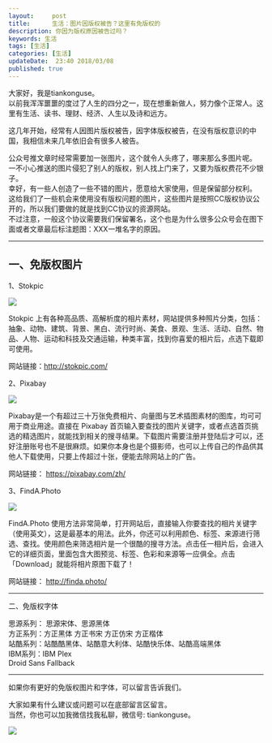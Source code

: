 ```yaml
---   
layout:     post  
title:      生活：图片因版权被告？这里有免版权的  
description: 你因为版权原因被告过吗？    
keywords: 生活  
tags: [生活]  
categories: [生活]  
updateDate:  23:40 2018/03/08
published: true  
---  
```

 
大家好，我是tiankonguse。  
以前我浑浑噩噩的度过了人生的四分之一，现在想重新做人，努力像个正常人。这里有生活、读书、理财、经济、人生以及诗和远方。  


这几年开始，经常有人因图片版权被告，因字体版权被告，在没有版权意识的中国，我相信未来几年依旧会有很多人被告。  

公众号推文章时经常需要加一张图片，这个就令人头疼了，哪来那么多图片呢。    
一不小心推送的图片侵犯了别人的版权，别人找上门来了，又要为版权费花不少银子。  
幸好，有一些人创造了一些不错的图片，愿意给大家使用，但是保留部分权利。    
这给我们了一些机会来使用没有版权问题的图片，这些图片是按照CC版权协议公开的，所以我们要做的就是找到CC协议的资源网站。  
不过注意，一般这个协议需要我们保留署名，这个也是为什么很多公众号会在图下面或者文章最后标注题图：XXX一堆名字的原因。  

***

## 一、免版权图片  

1、Stokpic  


![](https://res2018.tiankonguse.com/images/2018/03/20180308233424.png)  

Stokpic 上有各种高品质、高解析度的相片素材，网站提供多种照片分类，包括：抽象、动物、建筑、背景、黑白、流行时尚、美食、景观、生活、活动、自然、物品、人物、运动和科技及交通运输，种类丰富，找到你喜爱的相片后，点选下载即可使用。  

网站链接：http://stokpic.com/  


2、Pixabay  


![](https://res2018.tiankonguse.com/images/2018/03/20180308233541.png)  

Pixabay是一个有超过三十万张免费相片、向量图与艺术插图素材的图库，均可可用于商业用途。直接在 Pixabay 首页输入要查找的图片关键字，或者点选首页挑选的精选图片，就能找到相关的搜寻结果。下载图片需要注册并登陆后才可以，还好注册账号也不是很麻烦。如果你本身也是个摄影师，也可以上传自己的作品供其他人下载使用，只要上传超过十张，便能去除网站上的广告。  

网站链接： https://pixabay.com/zh/    

3、FindA.Photo  

![](https://res2018.tiankonguse.com/images/2018/03/20180308233710.png)  


FindA.Photo 使用方法非常简单，打开网站后，直接输入你要查找的相片关键字（使用英文），这是最基本的用法。此外，你还可以利用颜色、标签、来源进行筛选、查找。使用颜色来筛选相片是一个很酷的搜寻方法。点击任一相片后，会进入它的详细页面，里面包含大图预览、标签、色彩和来源等一应俱全。点击「Download」就能将相片原图下载了！  

网站链接： http://finda.photo/   

***

二、免版权字体  

思源系列： 思源宋体、思源黑体  
方正系列：方正黑体 方正书宋 方正仿宋 方正楷体  
站酷系列：站酷酷黑体、站酷意大利体、站酷快乐体、站酷高端黑体  
IBM系列：IBM Plex  
Droid Sans Fallback  

 

***

如果你有更好的免版权图片和字体，可以留言告诉我们。 


大家如果有什么建议或问题可以在底部留言区留言。  
当然，你也可以加我微信找我私聊，微信号: tiankonguse。  

![](https://res2018.tiankonguse.com/images/tiankonguse-support.png)  


